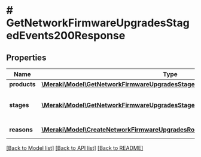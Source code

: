 # # GetNetworkFirmwareUpgradesStagedEvents200Response

## Properties

Name | Type | Description | Notes
------------ | ------------- | ------------- | -------------
**products** | [**\Meraki\Model\GetNetworkFirmwareUpgradesStagedEvents200ResponseProducts**](GetNetworkFirmwareUpgradesStagedEvents200ResponseProducts.md) |  | [optional]
**stages** | [**\Meraki\Model\GetNetworkFirmwareUpgradesStagedEvents200ResponseStagesInner[]**](GetNetworkFirmwareUpgradesStagedEvents200ResponseStagesInner.md) | The ordered stages in the network | [optional]
**reasons** | [**\Meraki\Model\CreateNetworkFirmwareUpgradesRollback200ResponseReasonsInner[]**](CreateNetworkFirmwareUpgradesRollback200ResponseReasonsInner.md) | Reasons for the rollback | [optional]

[[Back to Model list]](../../README.md#models) [[Back to API list]](../../README.md#endpoints) [[Back to README]](../../README.md)
